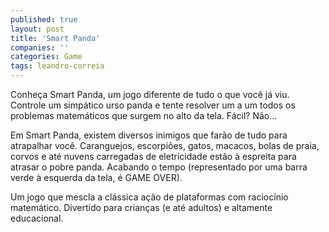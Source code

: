 ```yaml
---
published: true
layout: post
title: 'Smart Panda'
companies: ''
categories: Game
tags: leandro-correia
---
```

Conheça Smart Panda, um jogo diferente de tudo o que você já viu. Controle um simpático urso panda e tente resolver um a um todos os problemas matemáticos que surgem no alto da tela. Fácil? Não...


 <a href="{{ site.baseurl }}/wp-content/uploads/2005/09/LeandroCorreia_SmartPanda_2.jpg">
</a>
 <a href="{{ site.baseurl }}/wp-content/uploads/2005/09/LeandroCorreia_SmartPanda_3.jpg">
</a>
 


Em Smart Panda, existem diversos inimigos que farão de tudo para atrapalhar você. Caranguejos, escorpiões, gatos, macacos, bolas de praia, corvos e até nuvens carregadas de eletricidade estão à espreita para atrasar o pobre panda. Acabando o tempo (representado por uma barra verde à esquerda da tela, é GAME OVER).


Um jogo que mescla a clássica ação de plataformas com raciocínio matemático. Divertido para crianças (e até adultos) e altamente educacional.


